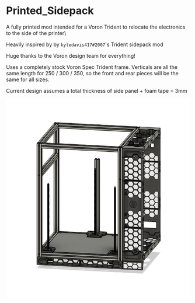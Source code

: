 # Printed_Sidepack
A fully printed mod intended for a Voron Trident to relocate the electronics to the side of the printer\

Heavily inspired by by `kyledavis417#2007`'s Trident sidepack mod

Huge thanks to the Voron design team for everything!

Uses a completely stock Voron Spec Trident frame. Verticals are all the same length for 250 / 300 / 350, so the front and rear pieces will be the same for all sizes. 

Current design assumes a total thickness of side panel + foam tape = 3mm

<p align="center">
  <img src="/images/overview.png" width="800">
</p>

